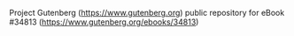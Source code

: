 Project Gutenberg (https://www.gutenberg.org) public repository for eBook #34813 (https://www.gutenberg.org/ebooks/34813)
